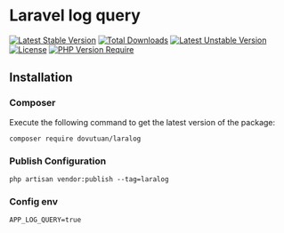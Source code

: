 # Laravel log query

[![Latest Stable Version](http://poser.pugx.org/dovutuan/laralog/v)](https://packagist.org/packages/dovutuan/laralog)
[![Total Downloads](http://poser.pugx.org/dovutuan/laralog/downloads)](https://packagist.org/packages/dovutuan/laralog)
[![Latest Unstable Version](http://poser.pugx.org/dovutuan/laralog/v/unstable)](https://packagist.org/packages/dovutuan/laralog)
[![License](http://poser.pugx.org/dovutuan/laralog/license)](https://packagist.org/packages/dovutuan/laralog)
[![PHP Version Require](http://poser.pugx.org/dovutuan/laralog/require/php)](https://packagist.org/packages/dovutuan/laralog)

## Installation

### Composer

Execute the following command to get the latest version of the package:

```terminal
composer require dovutuan/laralog
```

### Publish Configuration

```shell
php artisan vendor:publish --tag=laralog
```

### Config env

```dotenv
APP_LOG_QUERY=true
```